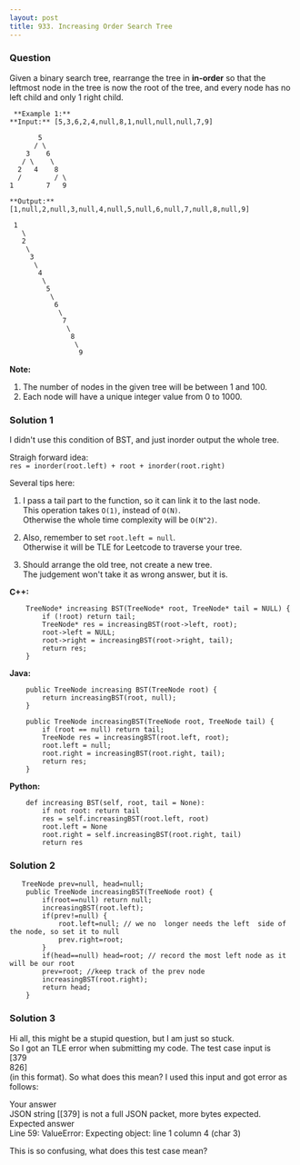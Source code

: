 ```yaml
---
layout: post
title: 933. Increasing Order Search Tree
---
```

### Question
Given a binary search tree, rearrange the tree in **in-order** so that the
leftmost node in the tree is now the root of the tree, and every node has no
left child and only 1 right child.

    
    
     **Example 1:**
    **Input:** [5,3,6,2,4,null,8,1,null,null,null,7,9]
    
           5
          / \
        3    6
       / \    \
      2   4    8
      /        / \ 
    1        7   9
    
    **Output:** [1,null,2,null,3,null,4,null,5,null,6,null,7,null,8,null,9]
    
     1
       \
       2
        \
         3
          \
           4
            \
             5
              \
               6
                \
                 7
                  \
                   8
                    \
                     9  

**Note:**

  1. The number of nodes in the given tree will be between 1 and 100.
  2. Each node will have a unique integer value from 0 to 1000.

### Solution 1
I didn't use this condition of BST, and just inorder output the whole tree.

Straigh forward idea:  
`res = inorder(root.left) + root + inorder(root.right)`

Several tips here:

  1. I pass a tail part to the function, so it can link it to the last node.  
This operation takes `O(1)`, instead of `O(N)`.  
Otherwise the whole time complexity will be `O(N^2)`.

  2. Also, remember to set `root.left = null`.  
Otherwise it will be TLE for Leetcode to traverse your tree.

  3. Should arrange the old tree, not create a new tree.  
The judgement won't take it as wrong answer, but it is.

 **C++:**

    
    
        TreeNode* increasing BST(TreeNode* root, TreeNode* tail = NULL) {
            if (!root) return tail;
            TreeNode* res = increasingBST(root->left, root);
            root->left = NULL;
            root->right = increasingBST(root->right, tail);
            return res;
        }
    

**Java:**

    
    
        public TreeNode increasing BST(TreeNode root) {
            return increasingBST(root, null);
        }
    
        public TreeNode increasingBST(TreeNode root, TreeNode tail) {
            if (root == null) return tail;
            TreeNode res = increasingBST(root.left, root);
            root.left = null;
            root.right = increasingBST(root.right, tail);
            return res;
        }
    

**Python:**

    
    
        def increasing BST(self, root, tail = None):
            if not root: return tail
            res = self.increasingBST(root.left, root)
            root.left = None
            root.right = self.increasingBST(root.right, tail)
            return res
    


### Solution 2
    
    
       TreeNode prev=null, head=null;
        public TreeNode increasingBST(TreeNode root) {
            if(root==null) return null;   
            increasingBST(root.left);  
            if(prev!=null) { 
            	root.left=null; // we no  longer needs the left  side of the node, so set it to null
            	prev.right=root; 
            }
            if(head==null) head=root; // record the most left node as it will be our root
            prev=root; //keep track of the prev node
            increasingBST(root.right); 
            return head;
        }
    


### Solution 3
Hi all, this might be a stupid question, but I am just so stuck.  
So I got an TLE error when submitting my code. The test case input is  
[379  
826]  
(in this format). So what does this mean? I used this input and got error as
follows:

Your answer  
JSON string [[379] is not a full JSON packet, more bytes expected.  
Expected answer  
Line 59: ValueError: Expecting object: line 1 column 4 (char 3)

This is so confusing, what does this test case mean?



